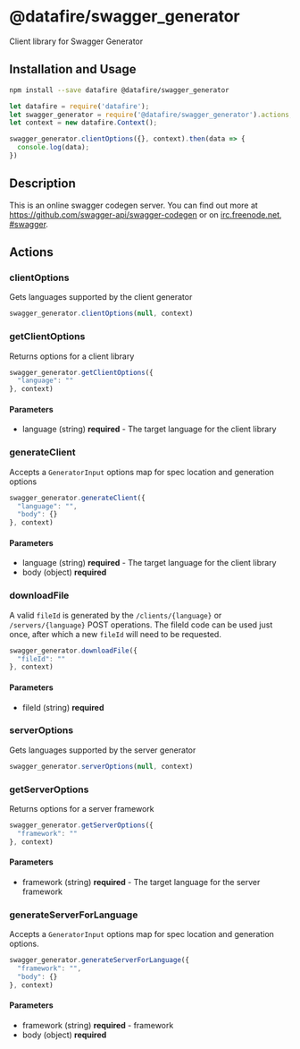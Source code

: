 # @datafire/swagger_generator

Client library for Swagger Generator

## Installation and Usage
```bash
npm install --save datafire @datafire/swagger_generator
```

```js
let datafire = require('datafire');
let swagger_generator = require('@datafire/swagger_generator').actions;
let context = new datafire.Context();

swagger_generator.clientOptions({}, context).then(data => {
  console.log(data);
})
```

## Description
This is an online swagger codegen server.  You can find out more at https://github.com/swagger-api/swagger-codegen or on [irc.freenode.net, #swagger](http://swagger.io/irc/).

## Actions
### clientOptions
Gets languages supported by the client generator


```js
swagger_generator.clientOptions(null, context)
```


### getClientOptions
Returns options for a client library


```js
swagger_generator.getClientOptions({
  "language": ""
}, context)
```

#### Parameters
* language (string) **required** - The target language for the client library

### generateClient
Accepts a `GeneratorInput` options map for spec location and generation options


```js
swagger_generator.generateClient({
  "language": "",
  "body": {}
}, context)
```

#### Parameters
* language (string) **required** - The target language for the client library
* body (object) **required**

### downloadFile
A valid `fileId` is generated by the `/clients/{language}` or `/servers/{language}` POST operations.  The fileId code can be used just once, after which a new `fileId` will need to be requested.


```js
swagger_generator.downloadFile({
  "fileId": ""
}, context)
```

#### Parameters
* fileId (string) **required**

### serverOptions
Gets languages supported by the server generator


```js
swagger_generator.serverOptions(null, context)
```


### getServerOptions
Returns options for a server framework


```js
swagger_generator.getServerOptions({
  "framework": ""
}, context)
```

#### Parameters
* framework (string) **required** - The target language for the server framework

### generateServerForLanguage
Accepts a `GeneratorInput` options map for spec location and generation options.


```js
swagger_generator.generateServerForLanguage({
  "framework": "",
  "body": {}
}, context)
```

#### Parameters
* framework (string) **required** - framework
* body (object) **required**

